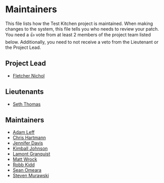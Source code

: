 # Maintainers

This file lists how the Test Kitchen project is maintained. When making changes
to the system, this file tells you who needs to review your patch. You need a :+1: vote
from at least 2 members of the project team listed below. Additionally, you need to not
receive a veto from the Lieutenant or the Project Lead.

## Project Lead

* [Fletcher Nichol](https://github.com/fnichol)

## Lieutenants
* [Seth Thomas](https://github.com/cheeseplus)

## Maintainers

* [Adam Leff](https://github.com/adamleff)
* [Chris Hartmann](https://github.com/chris-rock)
* [Jennifer Davis](https://github.com/iennae)
* [Kimball Johnson](https://github.com/drrk)
* [Lamont Granquist](https://github.com/lamont-granquist)
* [Matt Wrock](https://github.com/mwrock)
* [Robb Kidd](https://github.com/robbkidd)
* [Sean Omeara](http://github.com/someara)
* [Steven Murawski](http://github.com/smurawski)
